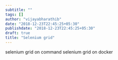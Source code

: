```yaml
---
subtitle: ""
tags: []
author: "vijayabharathib"
date: "2018-12-23T22:45:25+05:30"
publishdate: "2018-12-23T22:45:25+05:30"
draft: true
title: "Selenium grid"
---
```


selenium grid on command
selenium grid on docker

